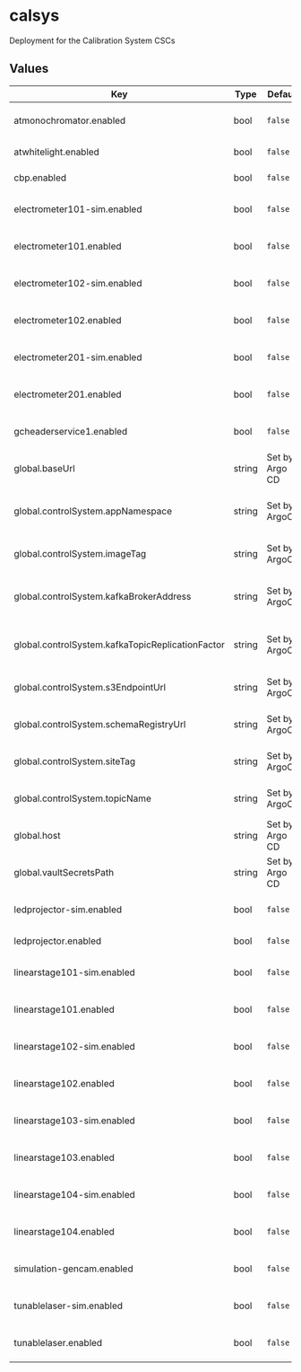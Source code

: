 # calsys

Deployment for the Calibration System CSCs

## Values

| Key | Type | Default | Description |
|-----|------|---------|-------------|
| atmonochromator.enabled | bool | `false` | Enabled the ATMonochromator CSC |
| atwhitelight.enabled | bool | `false` | Enabled the ATWhitelight CSC |
| cbp.enabled | bool | `false` | Enable the CBP:0 CSC |
| electrometer101-sim.enabled | bool | `false` | Enable the Electrometer:11 simulator CSC |
| electrometer101.enabled | bool | `false` | Enable the Electrometer:101 CSC |
| electrometer102-sim.enabled | bool | `false` | Enable the Electrometer:102 simulator CSC |
| electrometer102.enabled | bool | `false` | Enable the Electrometer:102 CSC |
| electrometer201-sim.enabled | bool | `false` | Enable the Electrometer:201 simulator CSC |
| electrometer201.enabled | bool | `false` | Enable the Electrometer:201 CSC |
| gcheaderservice1.enabled | bool | `false` | Enable the GCHeaderService:1 CSC |
| global.baseUrl | string | Set by Argo CD | Base URL for the environment |
| global.controlSystem.appNamespace | string | Set by ArgoCD | Application namespace for the control system deployment |
| global.controlSystem.imageTag | string | Set by ArgoCD | Image tag for the control system deployment |
| global.controlSystem.kafkaBrokerAddress | string | Set by ArgoCD | Kafka broker address for the control system deployment |
| global.controlSystem.kafkaTopicReplicationFactor | string | Set by ArgoCD | Kafka topic replication factor for control system topics |
| global.controlSystem.s3EndpointUrl | string | Set by ArgoCD | S3 endpoint (LFA) for the control system deployment |
| global.controlSystem.schemaRegistryUrl | string | Set by ArgoCD | Schema registry URL for the control system deployment |
| global.controlSystem.siteTag | string | Set by ArgoCD | Site tag for the control system deployment |
| global.controlSystem.topicName | string | Set by ArgoCD | Topic name tag for the control system deployment |
| global.host | string | Set by Argo CD | Host name for ingress |
| global.vaultSecretsPath | string | Set by Argo CD | Base path for Vault secrets |
| ledprojector-sim.enabled | bool | `false` | Enabled the LedProjector:0 simulator CSC |
| ledprojector.enabled | bool | `false` | Enabled the LedProjector:0 CSC |
| linearstage101-sim.enabled | bool | `false` | Enable the LinearStage:101 simulator CSC |
| linearstage101.enabled | bool | `false` | Enable the LinearStage:101 CSC |
| linearstage102-sim.enabled | bool | `false` | Enable the LinearStage:102 simulator CSC |
| linearstage102.enabled | bool | `false` | Enable the LinearStage:102 CSC |
| linearstage103-sim.enabled | bool | `false` | Enable the LinearStage:103 simulator CSC |
| linearstage103.enabled | bool | `false` | Enable the LinearStage:103 CSC |
| linearstage104-sim.enabled | bool | `false` | Enable the LinearStage:104 simulator CSC |
| linearstage104.enabled | bool | `false` | Enable the LinearStage:104 CSC |
| simulation-gencam.enabled | bool | `false` | Enabled the GenericCamera:1 CSC |
| tunablelaser-sim.enabled | bool | `false` | Enabled the TunableLaser:0 simulator CSC |
| tunablelaser.enabled | bool | `false` | Enabled the TunableLaser:0 CSC |
